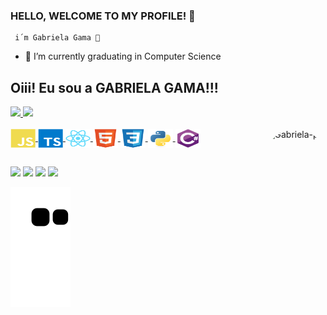 ### HELLO, WELCOME TO MY PROFILE! 👋
     i´m Gabriela Gama 💠
 
- 🌱 I’m currently graduating in Computer Science

## Oiii! Eu sou a GABRIELA GAMA!!! 
 <div>
  <a href="https://github.com/GabGama">
  <img height="180em" src="https://github-readme-stats.vercel.app/api?username=GabGama&show_icons=true&theme=dracula&include_all_commits=true&count_private=true"/>
  <img height="180em" src="https://github-readme-stats.vercel.app/api/top-langs/?username=GabGama&layout=compact&langs_count=7&theme=dracula"/>
</div>
<div style="display: inline_block"><br>
  <img align="center" alt="Gabriela-Js" height="30" width="40" src="https://raw.githubusercontent.com/devicons/devicon/master/icons/javascript/javascript-plain.svg">
  <img align="center" alt="Gabriela-Ts" height="30" width="40" src="https://raw.githubusercontent.com/devicons/devicon/master/icons/typescript/typescript-plain.svg">
  <img align="center" alt="Gabriela-React" height="30" width="40" src="https://raw.githubusercontent.com/devicons/devicon/master/icons/react/react-original.svg">
  <img align="center" alt="Gabriela-HTML" height="30" width="40" src="https://raw.githubusercontent.com/devicons/devicon/master/icons/html5/html5-original.svg">
  <img align="center" alt="Gabriela-CSS" height="30" width="40" src="https://raw.githubusercontent.com/devicons/devicon/master/icons/css3/css3-original.svg">
  <img align="center" alt="Gabriela-Python" height="30" width="40" src="https://raw.githubusercontent.com/devicons/devicon/master/icons/python/python-original.svg">
  <img align="center" alt="Gabriela-Csharp" height="30" width="40" src="https://raw.githubusercontent.com/devicons/devicon/master/icons/csharp/csharp-original.svg">
      <img align="right" alt="Gabriela-pic" height="180" style="border-radius:50px;" 
           src= "https://share-cdn.picrew.me/shareImg/org/202111/338224_u4Qenijp.png"
           
</div>
  
  ##
 
<div> 
  <a href="https://www.instagram.com/gab_gamageek/" target="_blank"><img src="https://img.shields.io/badge/-Instagram-%23E4405F?style=for-the-badge&logo=instagram&logoColor=white" target="_blank"></a>
  <a href = "mailto: gabrielagama1234360@gmail.com"><img src="https://img.shields.io/badge/-Gmail-%23333?style=for-the-badge&logo=gmail&logoColor=white" target="_blank"></a>
   <a href="https://discord.gg/DUycta8Z" target="_blank"><img src="https://img.shields.io/badge/Discord-7289DA?style=for-the-badge&logo=discord&logoColor=white" target="_blank"></a> 
  <a href="https://www.linkedin.com/in/gabriela-gama-4436b4174/" target="_blank"><img src="https://img.shields.io/badge/-LinkedIn-%230077B5?style=for-the-badge&logo=linkedin&logoColor=white" target="_blank"></a> 

  ![Snake animation](https://github.com/GabGama/GabGama/blob/5d6a0cb3b99ccb474f2c9dfcee4a7e397779d9fd/github-contribution-grid-snake.svg)
 
</div>
